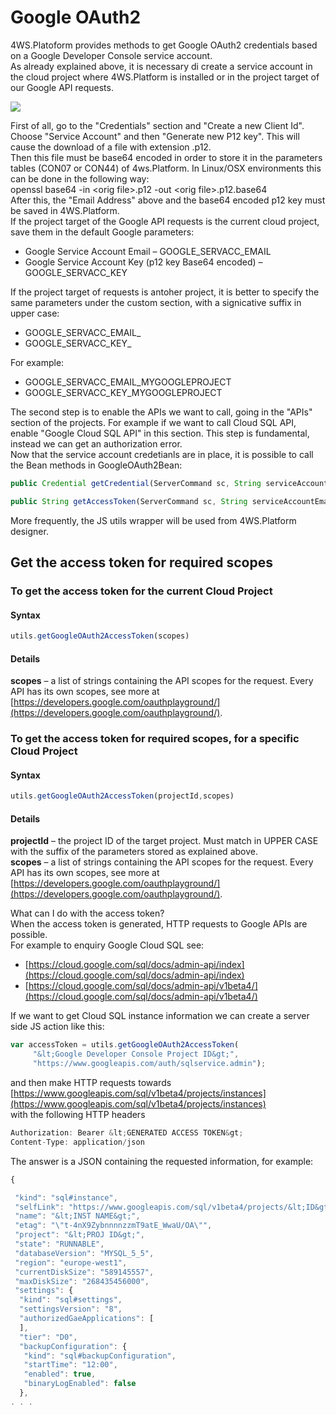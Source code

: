 # Google OAuth2

4WS.Platoform provides methods to get Google OAuth2 credentials based on a Google Developer Console service account.  
As already explained above, it is necessary di create a service account in the cloud project where 4WS.Platform is installed or in the project target of our Google API requests.

![](http://4wsplatform.org/wp-content/plugins../../uploads/media/copiadi4ws.platform-integrationwithgoogleforwork/image04.png)

First of all, go to the "Credentials" section and "Create a new Client Id". Choose "Service Account" and then "Generate new P12 key". This will cause the download of a file with extension .p12.  
Then this file must be base64 encoded in order to store it in the parameters tables \(CON07 or CON44\) of 4ws.Platform. In Linux/OSX environments this can be done in the following way:  
openssl base64 -in &lt;orig file&gt;.p12 -out &lt;orig file&gt;.p12.base64  
After this, the "Email Address" above and the base64 encoded p12 key must be saved in 4WS.Platform.  
If the project target of the Google API requests is the current cloud project, save them in the default Google parameters:

* Google Service Account Email – GOOGLE\_SERVACC\_EMAIL
* Google Service Account Key \(p12 key Base64 encoded\) – GOOGLE\_SERVACC\_KEY

If the project target of requests is antoher project, it is better to specify the same parameters under the custom section, with a signicative suffix in upper case:

* GOOGLE_SERVACC\_EMAIL_
* GOOGLE_SERVACC\_KEY_

For example:

* GOOGLE\_SERVACC\_EMAIL\_MYGOOGLEPROJECT
* GOOGLE\_SERVACC\_KEY\_MYGOOGLEPROJECT

The second step is to enable the APIs we want to call, going in the "APIs" section of the projects. For example if we want to call Cloud SQL API, enable "Google Cloud SQL API" in this section. This step is fundamental, instead we can get an authorization error.  
Now that the service account credetianls are in place, it is possible to call the Bean methods in GoogleOAuth2Bean:

```javascript
public Credential getCredential(ServerCommand sc, String serviceAccountEmail, String privateKeyString, String[] scopes);

public String getAccessToken(ServerCommand sc, String serviceAccountEmail, String privateKeyString, String[] scopes) throws Exception;
```

More frequently, the JS utils wrapper will be used from 4WS.Platform designer.

## Get the access token for required scopes

### To get the access token for the current Cloud Project

#### Syntax

```javascript
utils.getGoogleOAuth2AccessToken(scopes)
```

#### Details

**scopes** – a list of strings containing the API scopes for the request. Every API has its own scopes, see more at [https://developers.google.com/oauthplayground/](https://developers.google.com/oauthplayground/).

### To get the access token for required scopes, for a specific Cloud Project

#### Syntax

```javascript
utils.getGoogleOAuth2AccessToken(projectId,scopes)
```

#### Details

**projectId** – the project ID of the target project. Must match in UPPER CASE with the suffix of the parameters stored as explained above.  
**scopes** – a list of strings containing the API scopes for the request. Every API has its own scopes, see more at [https://developers.google.com/oauthplayground/](https://developers.google.com/oauthplayground/).

What can I do with the access token?  
When the access token is generated, HTTP requests to Google APIs are possible.  
For example to enquiry Google Cloud SQL see:

* [https://cloud.google.com/sql/docs/admin-api/index](https://cloud.google.com/sql/docs/admin-api/index)
* [https://cloud.google.com/sql/docs/admin-api/v1beta4/](https://cloud.google.com/sql/docs/admin-api/v1beta4/)

If we want to get Cloud SQL instance information we can create a server side JS action like this:

```javascript
var accessToken = utils.getGoogleOAuth2AccessToken(
     "&lt;Google Developer Console Project ID&gt;",
     "https://www.googleapis.com/auth/sqlservice.admin");
```

and then make HTTP requests towards  
[https://www.googleapis.com/sql/v1beta4/projects/instances](https://www.googleapis.com/sql/v1beta4/projects/instances)  
with the following HTTP headers

```javascript
Authorization: Bearer &lt;GENERATED ACCESS TOKEN&gt;
Content-Type: application/json
```

The answer is a JSON containing the requested information, for example:

```javascript
{

 "kind": "sql#instance",
 "selfLink": "https://www.googleapis.com/sql/v1beta4/projects/&lt;ID&gt;/instances/&lt;INST NAME&gt;",
 "name": "&lt;INST NAME&gt;",
 "etag": "\"t-4nX9ZybnnnnzzmT9atE_WwaU/OA\"",
 "project": "&lt;PROJ ID&gt;",
 "state": "RUNNABLE",
 "databaseVersion": "MYSQL_5_5",
 "region": "europe-west1",
 "currentDiskSize": "589145557",
 "maxDiskSize": "268435456000",
 "settings": {
  "kind": "sql#settings",
  "settingsVersion": "8",
  "authorizedGaeApplications": [
  ],
  "tier": "D0",
  "backupConfiguration": {
   "kind": "sql#backupConfiguration",
   "startTime": "12:00",
   "enabled": true,
   "binaryLogEnabled": false
  },
. . .
```

